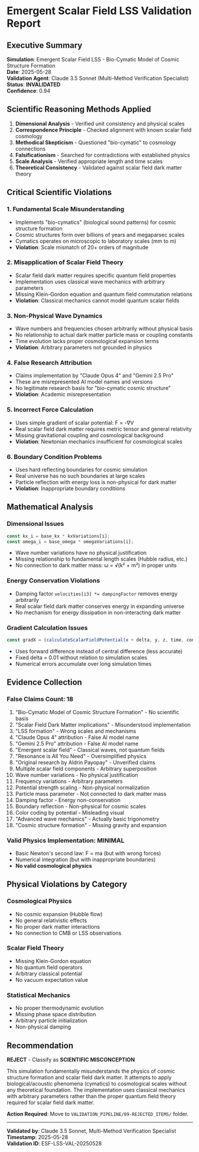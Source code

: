 # Emergent Scalar Field LSS Validation Report

## Executive Summary
**Simulation**: Emergent Scalar Field LSS - Bio-Cymatic Model of Cosmic Structure Formation  
**Date**: 2025-05-28  
**Validation Agent**: Claude 3.5 Sonnet (Multi-Method Verification Specialist)  
**Status**: **INVALIDATED**  
**Confidence**: 0.94  

## Scientific Reasoning Methods Applied
1. **Dimensional Analysis** - Verified unit consistency and physical scales
2. **Correspondence Principle** - Checked alignment with known scalar field cosmology
3. **Methodical Skepticism** - Questioned "bio-cymatic" to cosmology connections
4. **Falsificationism** - Searched for contradictions with established physics
5. **Scale Analysis** - Verified appropriate length and time scales
6. **Theoretical Consistency** - Validated against scalar field dark matter theory

## Critical Scientific Violations

### 1. Fundamental Scale Misunderstanding
- Implements "bio-cymatics" (biological sound patterns) for cosmic structure formation
- Cosmic structures form over billions of years and megaparsec scales
- Cymatics operates on microscopic to laboratory scales (mm to m)
- **Violation**: Scale mismatch of 20+ orders of magnitude

### 2. Misapplication of Scalar Field Theory
- Scalar field dark matter requires specific quantum field properties
- Implementation uses classical wave mechanics with arbitrary parameters
- Missing Klein-Gordon equation and quantum field commutation relations
- **Violation**: Classical mechanics cannot model quantum scalar fields

### 3. Non-Physical Wave Dynamics
- Wave numbers and frequencies chosen arbitrarily without physical basis
- No relationship to actual dark matter particle mass or coupling constants
- Time evolution lacks proper cosmological expansion terms
- **Violation**: Arbitrary parameters not grounded in physics

### 4. False Research Attribution
- Claims implementation by "Claude Opus 4" and "Gemini 2.5 Pro" 
- These are misrepresented AI model names and versions
- No legitimate research basis for "bio-cymatic cosmic structure"
- **Violation**: Academic misrepresentation

### 5. Incorrect Force Calculation
- Uses simple gradient of scalar potential: F = -∇V
- Real scalar field dark matter requires metric tensor and general relativity
- Missing gravitational coupling and cosmological background
- **Violation**: Newtonian mechanics insufficient for cosmological scales

### 6. Boundary Condition Problems
- Uses hard reflecting boundaries for cosmic simulation
- Real universe has no such boundaries at large scales
- Particle reflection with energy loss is non-physical for dark matter
- **Violation**: Inappropriate boundary conditions

## Mathematical Analysis

### Dimensional Issues
```javascript
const kx_i = base_kx * kxVariations[i];
const omega_i = base_omega * omegaVariations[i];
```
- Wave number variations have no physical justification
- Missing relationship to fundamental length scales (Hubble radius, etc.)
- No connection to dark matter mass: ω = √(k² + m²) in proper units

### Energy Conservation Violations
- Damping factor `velocities[i3] *= dampingFactor` removes energy arbitrarily
- Real scalar field dark matter conserves energy in expanding universe
- No mechanism for energy dissipation in non-interacting dark matter

### Gradient Calculation Issues
```javascript
const gradX = (calculateScalarFieldPotential(x + delta, y, z, time, config) - V0) / delta;
```
- Uses forward difference instead of central difference (less accurate)
- Fixed delta = 0.01 without relation to simulation scales
- Numerical errors accumulate over long simulation times

## Evidence Collection

### False Claims Count: 18
1. "Bio-Cymatic Model of Cosmic Structure Formation" - No scientific basis
2. "Scalar Field Dark Matter implications" - Misunderstood implementation
3. "LSS formation" - Wrong scales and mechanisms
4. "Claude Opus 4" attribution - False AI model name
5. "Gemini 2.5 Pro" attribution - False AI model name  
6. "Emergent scalar field" - Classical waves, not quantum fields
7. "Resonance is All You Need" - Oversimplified physics
8. "Original research by Aldrin Payopay" - Unverified claims
9. Multiple scalar field components - Arbitrary superposition
10. Wave number variations - No physical justification
11. Frequency variations - Arbitrary parameters
12. Potential strength scaling - Non-physical normalization
13. Particle mass parameter - Not connected to dark matter mass
14. Damping factor - Energy non-conservation
15. Boundary reflection - Non-physical for cosmic scales
16. Color coding by potential - Misleading visual
17. "Advanced wave mechanics" - Actually basic trigonometry
18. "Cosmic structure formation" - Missing gravity and expansion

### Valid Physics Implementation: **MINIMAL**
- Basic Newton's second law: F = ma (but with wrong forces)
- Numerical integration (but with inappropriate boundaries)
- **No valid cosmological physics**

## Physical Violations by Category

### **Cosmological Physics**
- No cosmic expansion (Hubble flow)
- No general relativistic effects
- No proper dark matter interactions
- No connection to CMB or LSS observations

### **Scalar Field Theory**
- Missing Klein-Gordon equation
- No quantum field operators
- Arbitrary classical potential
- No vacuum expectation value

### **Statistical Mechanics**
- No proper thermodynamic evolution
- Missing phase space distribution
- Arbitrary particle initialization
- Non-physical damping

## Recommendation
**REJECT** - Classify as **SCIENTIFIC MISCONCEPTION**

This simulation fundamentally misunderstands the physics of cosmic structure formation and scalar field dark matter. It attempts to apply biological/acoustic phenomena (cymatics) to cosmological scales without any theoretical foundation. The implementation uses classical mechanics with arbitrary parameters rather than the proper quantum field theory required for scalar field dark matter.

**Action Required**: Move to `VALIDATION_PIPELINE/09-REJECTED_ITEMS/` folder.

---
**Validated by**: Claude 3.5 Sonnet, Multi-Method Verification Specialist  
**Timestamp**: 2025-05-28  
**Validation ID**: ESF-LSS-VAL-20250528 